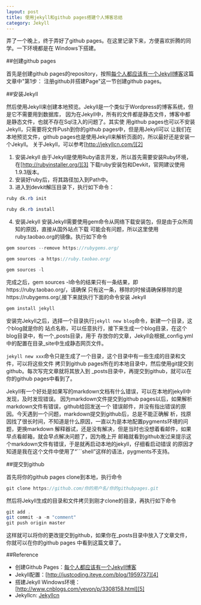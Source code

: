 ```yaml
---
layout: post
title: 使用jekyll和github pages搭建个人博客总结
category: Jekyll
---
```

弄了一个晚上，终于弄好了github pages。在这里记录下来，方便喜欢折腾的同学。一下环境都是在
Windows下搭建。

##创建github pages

首先是创建github pages的repository，按照[每个人都应该有一个Jekyll博客][1]这篇文章中"第1步：
注册github并搭建Page"这一节创建github pages。

##安装Jekyll

然后使用Jekyll来创建本地预览。Jekyll是一个类似于Wordpress的博客系统，但是它不需要用到数据库，
因为在Jekyll中，所有的文件都是静态文件，博客中都是静态文件，也就不存在Sql注入的问题了。其实使
用github pages也可以不安装Jekyll，只需要将文件Push到你的github pages中，但是用Jekyll可以
让我们在本地预览文件，github pages也是使用Jekyll来解析页面的，所以最好还是安装一个Jekyll。
关于Jekyll，可以参考[http://jekyllcn.com/][2]

1. 安装Jekyll
由于Jekyll是使用Ruby语言开发，所以首先需要安装Ruby环境，在[http://rubyinstaller.org/][3]
下载ruby安装包和Devkit，官网建议使用1.9.3版本。
2. 安装好ruby后，将其路径加入到Path中。
3. 进入到devkit解压目录下，执行如下命令：

```java
ruby dk.rb init

ruby dk.rb install
```

4. 安装Jekyll
安装Jekyll需要使用gem命令从网络下载安装包，但是由于众所周知的原因，直接从国外站点下载
可能会有问题，所以这里使用ruby.taobao.org的镜像。执行如下命令

```java
gem sources --remove https://rubygems.org/

gem sources -a https://ruby.taobao.org/

gem sources -l
```

完成之后，gem sources -l命令的结果只有一条结果，即https://ruby.taobao.org/，请确保
只有这一条，移除的时候请确保移除的是https://rubygems.org/,接下来就执行下面的命令安装
Jekyll

```java
gem install jekyll
```

安装完Jekyll之后，选择一个目录执行`jekyll new blog`命令，新建一个目录，这个blog就是你的
站点名称，可以任意执行，接下来生成一个blog目录，在这个blog目录中，有一个_posts目录，用于
存放你的文章，Jekyll会根据_config.yml中的配置在目录_site中生成静态网页文件。

`jekyll new xxx`命令只是生成了一个目录，这个目录中有一些生成的目录和文件，可以将这些文件
拷贝到github pages所在的本地目录中，然后使用git提交到github。每次写完文章就将其放入到
_posts目录中，再提交到github，就可以在你的github pages中看到了。

Jekyll有一个好处是如果写的markdown文档有什么错误，可以在本地的jekyll中发现，及时发现错误。
因为markdown文件提交到github pages以后，如果解析markdown文件有错误，github给回发送一个
错误邮件，并没有指出错误的原因。今天遇到一个问题，markdown提交到github后，总是不能正确解
析，找原因找了很长时间，不知道是什么原因，一直以为是本地配置pygments环境的问题，更换markdown
解释器试，还是没有解决，但是当时也没想着看邮件，如果早点看邮箱，就会早点解决问题了，因为晚上开
邮箱就看到github发过来提示这个markdown文件有错误，于是就再启动本地的jekyll，仔细看启动错误
的原因才知道是我在这个文件中使用了“```shell”这样的语法，pygments不支持。

##提交到github

首先将你的github pages clone到本地，执行命令

```java
git clone https://github.com/你的用户名/你的githubpages.git
```
然后将Jekyll生成的目录和文件拷贝到刚才clone的目录，再执行如下命令

```java
git add .
git commit -a -m "comment"
git push origin master
```

这样就可以将你的更改提交到github，如果你在_posts目录中放入了文章文件，你就可以在你的github
 pages 中看到这篇文章了。


##Reference

* 创建Github Pages：[每个人都应该有一个Jekyll博客][1]  
* Jekyll配置：[http://justcoding.iteye.com/blog/1959737][4]
* 搭建Jekyll Windows环境：[http://www.cnblogs.com/yevon/p/3308158.html][5]  
* Jekyllcn: [Jekyllcn][2]  

[1]: http://www.cellier.me/2015/01/04/jekyll%E6%90%AD%E5%BB%BA%E5%8D%9A%E5%AE%A2%E6%95%99%E7%A8%8B/
[2]: http://jekyllcn.com/
[3]: http://rubyinstaller.org/downloads/
[4]: http://justcoding.iteye.com/blog/1959737
[5]: http://www.cnblogs.com/yevon/p/3308158.html
